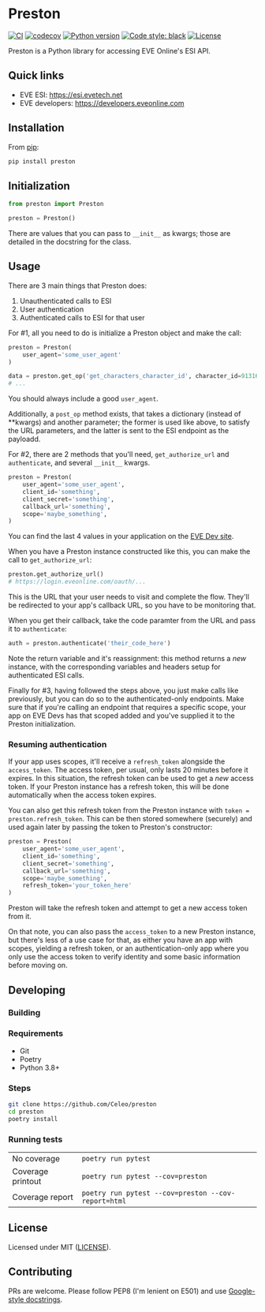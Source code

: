 # Preston

[![CI](https://github.com/Celeo/preston/workflows/CI/badge.svg?branch=master)](https://github.com/Celeo/preston/actions?query=workflow%3ACI)
[![codecov](https://codecov.io/gh/Celeo/preston/branch/master/graph/badge.svg?token=2R9RY3P229)](https://codecov.io/gh/Celeo/preston)
[![Python version](https://img.shields.io/badge/Python-3.8+-blue)](https://www.python.org/)
[![Code style: black](https://img.shields.io/badge/code%20style-black-000000.svg)](https://github.com/psf/black)
[![License](https://img.shields.io/badge/License-MIT-green)](LICENSE)

Preston is a Python library for accessing EVE Online's ESI API.

## Quick links

* EVE ESI: <https://esi.evetech.net>
* EVE developers: <https://developers.eveonline.com>

## Installation

From [pip](https://pip.pypa.io/en/stable/):

```sh
pip install preston
```

## Initialization

```python
from preston import Preston

preston = Preston()
```

There are values that you can pass to `__init__` as kwargs; those are detailed in the docstring for the class.

## Usage

There are 3 main things that Preston does:

1. Unauthenticated calls to ESI
2. User authentication
3. Authenticated calls to ESI for that user

For #1, all you need to do is initialize a Preston object and make the call:

```python
preston = Preston(
    user_agent='some_user_agent'
)

data = preston.get_op('get_characters_character_id', character_id=91316135)
# ...
```

You should always include a good `user_agent`.

Additionally, a `post_op` method exists, that takes a dictionary (instead of **kwargs) and another parameter; the former is used like above, to satisfy the URL parameters, and the latter is sent to the ESI endpoint as the payloadd.

For #2, there are 2 methods that you'll need, `get_authorize_url` and `authenticate`, and several `__init__` kwargs.

```python
preston = Preston(
    user_agent='some_user_agent',
    client_id='something',
    client_secret='something',
    callback_url='something',
    scope='maybe_something',
)
```

You can find the last 4 values in your application on the [EVE Dev site](https://developers.eveonline.com/).

When you have a Preston instance constructed like this, you can make the call to `get_authorize_url`:

```python
preston.get_authorize_url()
# https://login.eveonline.com/oauth/...
```

This is the URL that your user needs to visit and complete the flow. They'll be redirected to your app's callback URL, so you have to be monitoring that.

When you get their callback, take the code paramter from the URL and pass it to `authenticate`:

```python
auth = preston.authenticate('their_code_here')
```

Note the return variable and it's reassignment: this method returns a *new* instance, with the corresponding variables and headers setup for authenticated ESI calls.

Finally for #3, having followed the steps above, you just make calls like previously, but you can do so to the authenticated-only endpoints. Make sure that if you're calling
an endpoint that requires a specific scope, your app on EVE Devs has that scoped added and you've supplied it to the Preston initialization.

### Resuming authentication

If your app uses scopes, it'll receive a `refresh_token` alongside the `access_token`. The access token, per usual, only lasts 20 minutes before it expires. In this situation,
the refresh token can be used to get a *new* access token. If your Preston instance has a refresh token, this will be done automatically when the access token expires.

You can also get this refresh token from the Preston instance with `token = preston.refresh_token`. This can be then stored somewhere (securely) and used again later by
passing the token to Preston's constructor:

```python
preston = Preston(
    user_agent='some_user_agent',
    client_id='something',
    client_secret='something',
    callback_url='something',
    scope='maybe_something',
    refresh_token='your_token_here'
)
```

Preston will take the refresh token and attempt to get a new access token from it.

On that note, you can also pass the `access_token` to a new Preston instance, but there's less of a use case for that, as either you have an app with scopes, yielding a refresh token,
or an authentication-only app where you only use the access token to verify identity and some basic information before moving on.

## Developing

### Building

### Requirements

* Git
* Poetry
* Python 3.8+

### Steps

```sh
git clone https://github.com/Celeo/preston
cd preston
poetry install
```

### Running tests

| | |
| --- | --- |
| No coverage | `poetry run pytest`
| Coverage printout | `poetry run pytest --cov=preston` |
| Coverage report | `poetry run pytest --cov=preston --cov-report=html` |

## License

Licensed under MIT ([LICENSE](LICENSE)).

## Contributing

PRs are welcome. Please follow PEP8 (I'm lenient on E501) and use [Google-style docstrings](https://sphinxcontrib-napoleon.readthedocs.io/en/latest/example_google.html).
